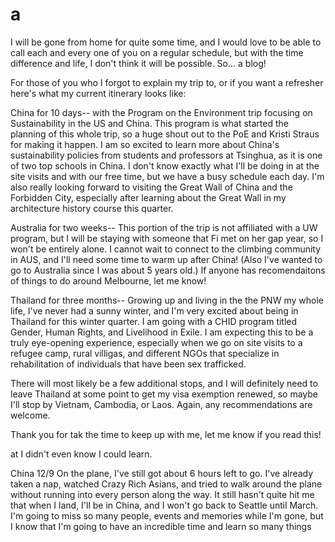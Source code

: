 # a

I will be gone from home for quite some time, and I would love to be able to call each and every one of you on a regular schedule, but with the time difference and life, I don't think it will be possible. So... a blog!

For those of you who I forgot to explain my trip to, or if you want a refresher here's what my current itinerary looks like:

China for 10 days-- with the Program on the Environment trip focusing on Sustainability in the US and China. This program is what started the planning of this whole trip, so a huge shout out to the PoE and Kristi Straus for making it happen. I am so excited to learn more about China's sustainability policies from students and professors at Tsinghua, as it is one of two top schools in China. I don't know exactly what I'll be doing in at the site visits and with our free time, but we have a busy schedule each day. I'm also really looking forward to visiting the Great Wall of China and the Forbidden City, especially after learning about the Great Wall in my architecture history course this quarter.

Australia for two weeks-- This portion of the trip is not affiliated with a UW program, but I will be staying with someone that Fi met on her gap year, so I won't be entirely alone. I cannot wait to connect to the climbing community in AUS, and I'll need some time to warm up after China! (Also I've wanted to go to Australia since I was about 5 years old.) If anyone has recomendaitons of things to do around Melbourne, let me know!

Thailand for three months-- Growing up and living in the the PNW my whole life, I've never had a sunny winter, and I'm very excited about being in Thailand for this winter quarter. I am going with a CHID program titled Gender, Human Rights, and Livelihood in Exile. I am expecting this to be a truly eye-opening experience, especially when we go on site visits to a refugee camp, rural villigas, and different NGOs that specialize in rehabilitation of individuals that have been sex trafficked.

There will most likely be a few additional stops, and I will definitely need to leave Thailand at some point to get my visa exemption renewed, so maybe I'll stop by Vietnam, Cambodia, or Laos. Again, any recommendations are welcome. 

Thank you for tak the time to keep up with me, let me know if you read this!

at I didn't even know I could learn. 


China
12/9 
On the plane, I've still got about 6 hours left to go. I've already taken a nap, watched Crazy Rich Asians, and tried to walk around the plane without running into every person along the way. It still hasn't quite hit me that when I land, I'll be in China, and I won't go back to Seattle until March. I'm going to miss so many people, events and memories while I'm gone, but I know that I'm going to have an incredible time and learn so many things


<!--stackedit_data:
eyJoaXN0b3J5IjpbMjEyMzYzMDI2MCwtODM1OTE3MzM0LDcxOD
U2Njc3NV19
-->